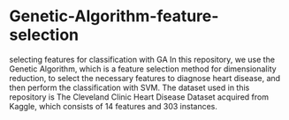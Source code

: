 # Genetic-Algorithm-feature-selection
selecting features for classification with GA
In this repository, we use the Genetic Algorithm, which is a feature selection method for dimensionality reduction, to select the necessary features to diagnose heart disease, and then perform the classification with SVM. The dataset used in this repository is The Cleveland Clinic Heart Disease Dataset acquired from Kaggle, which consists of 14 features and 303 instances.
